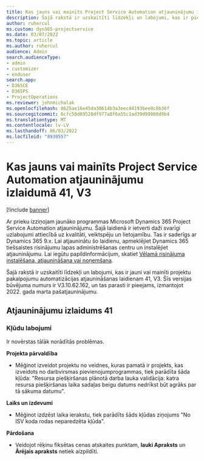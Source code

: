 ```yaml
---
title: Kas jauns vai mainīts Project Service Automation atjauninājumu izlaidumā 41, V3
description: Šajā rakstā ir uzskaitīti līdzekļi un labojumi, kas ir pieejami atjaunināšanas laidienā Microsoft Dynamics 365 Project Service Automation 41, V3.
author: ruhercul
ms.custom: dyn365-projectservice
ms.date: 03/07/2022
ms.topic: article
ms.author: ruhercul
audience: Admin
search.audienceType:
- admin
- customizer
- enduser
search.app:
- D365CE
- D365PS
- ProjectOperations
ms.reviewer: johnmichalak
ms.openlocfilehash: 8625ae16e45da30614b3a3eec44193bee0c0b36f
ms.sourcegitcommit: 6cfc50d89528df977a8f6a55c1ad39d99800d9b4
ms.translationtype: MT
ms.contentlocale: lv-LV
ms.lasthandoff: 06/03/2022
ms.locfileid: "8930557"
---
```

# <a name="whats-new-or-changed-in-project-service-automation-update-release-41-v3"></a>Kas jauns vai mainīts Project Service Automation atjauninājumu izlaidumā 41, V3

[!include [banner](../includes/psa-now-project-operations.md)]

Ar prieku izziņojam jaunāko programmas Microsoft Dynamics 365 Project Service Automation atjauninājumu. Šajā laidienā ir ietverti daži svarīgi uzlabojumi attiecībā uz kvalitāti, veiktspēju un lietojamību. Tas ir saderīgs ar Dynamics 365 9.x. Lai atjauninātu šo laidienu, apmeklējiet Dynamics 365 tiešsaistes risinājumu lapas administrēšanas centru un instalējiet atjauninājumu. Lai iegūtu papildinformācijum, skatiet [Vēlamā risinājuma instalēšana, atjaunināšana vai noņemšana](/power-platform/admin/install-remove-preferred-solution).

Šajā rakstā ir uzskaitīti līdzekļi un labojumi, kas ir jauni vai mainīti projektu pakalpojumu automatizācijas atjaunināšanas laidienam 41, V3. Šīs versijas būvējuma numurs ir V3.10.62.162, un tas parasti ir pieejams, izmantojot 2022. gada marta pašatjauninājumu.

## <a name="update-release-41"></a>Atjauninājumu izlaidums 41

### <a name="bug-fixes"></a>Kļūdu labojumi

Ir novērstas tālāk norādītās problēmas.

**Projekta pārvaldība**
- Mēģinot izveidot projektu no veidnes, kuras pamatā ir projekts, kas izveidots no darbvirsmas pievienojumprogrammas, tiek parādīta šāda kļūda: "Resursa piešķiršanas plānotā darba lauka validācija: katra resursa piešķiršanas laika sadaļas beigu datums nedrīkst būt agrāks par tā sākuma datumu".

**Laiks un izdevumi**
- Mēģinot izdzēst laika ierakstu, tiek parādīts šāds kļūdas ziņojums "No ISV koda rodas neparedzēta kļūda".

**Pārdošana**
- Veidojot rēķinu fiksētas cenas atskaites punktam, **lauki Apraksts** un **Ārējais apraksts** netiek aizpildīti. 
